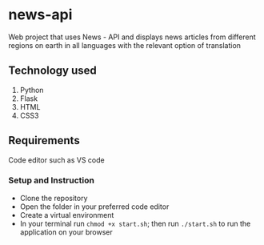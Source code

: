 # news-api

Web project that uses News - API and displays news articles from different regions on earth in all languages with the relevant option of translation


## Technology used
1. Python
2. Flask
3. HTML
4. CSS3

## Requirements
Code editor such as VS code 

### Setup and Instruction
* Clone the repository 
* Open the folder in your preferred code editor
* Create a virtual environment 
* In your terminal run `chmod +x start.sh`; then run `./start.sh` to run the application on your browser


